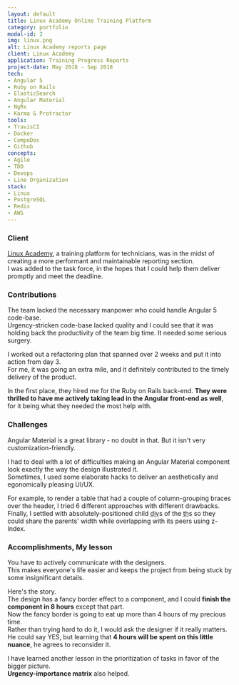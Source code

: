 ```yaml
---
layout: default
title: Linux Academy Online Training Platform
category: portfolio
modal-id: 2
img: linux.png
alt: Linux Academy reports page
client: Linux Academy
application: Training Progress Reports
project-date: May 2018 - Sep 2018
tech:
- Angular 5
- Ruby on Rails
- ElasticSearch
- Angular Material
- NgRx
- Karma & Protractor
tools:
- TravisCI
- Docker
- CompoDoc
- Github
concepts:
- Agile
- TDD
- Devops
- Line Organization
stack:
- Linux
- PostgreSQL
- Redis
- AWS
---
```


### Client

<a href="http://www.linuxacademy.com" target="_blank">Linux Academy</a>, a training platform for technicians, was in the midst of creating a more performant and maintainable reporting section.  
I was added to the task force, in the hopes that I could help them deliver promptly and meet the deadline.

### Contributions

The team lacked the necessary manpower who could handle Angular 5 code-base.  
Urgency-stricken code-base lacked quality and I could see that it was holding back the productivity of the team big time. It needed some serious surgery.

I worked out a refactoring plan that spanned over 2 weeks and put it into action from day 3.  
For me, it was going an extra mile, and it definitely contributed to the timely delivery of the product.

In the first place, they hired me for the Ruby on Rails back-end. **They were thrilled to have me actively taking lead in the Angular front-end as well**, for it being what they needed the most help with.

### Challenges

Angular Material is a great library - no doubt in that. But it isn't very customization-friendly.

I had to deal with a lot of difficulties making an Angular Material component look exactly the way the design illustrated it.  
Sometimes, I used some elaborate hacks to deliver an aesthetically and egonomically pleasing UI/UX.

For example, to render a table that had a couple of column-grouping braces over the header, I tried 6 different approaches with different drawbacks.  
Finally, I settled with absolutely-positioned child <abbr title="HTML tag">div</abbr>s of the <abbr title="HTML tag for table header">th</abbr>s so they could share the parents' width while overlapping with its peers using z-Index.

### Accomplishments, My lesson

You have to actively communicate with the designers.  
This makes everyone's life easier and keeps the project from being stuck by some insignificant details.

Here's the story.  
The design has a fancy border effect to a component, and I could **finish the component in 8 hours** except that part.  
Now the fancy border is going to eat up more than 4 hours of my precious time.  
Rather than trying hard to do it, I would ask the designer if it really matters. He could say YES, but learning that **4 hours will be spent on this little nuance**, he agrees to reconsider it.

I have learned another lesson in the prioritization of tasks in favor of the bigger picture.  
**Urgency-importance matrix** also helped.
